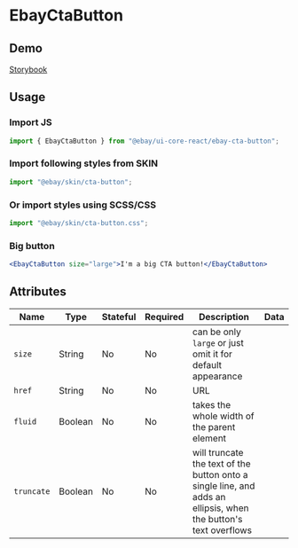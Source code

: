 # EbayCtaButton

## Demo

[Storybook](https://opensource.ebay.com/ebayui-core-react/main/?path=/story/buttons-ebay-cta-button--default)

## Usage

### Import JS

```jsx harmony
import { EbayCtaButton } from "@ebay/ui-core-react/ebay-cta-button";
```

### Import following styles from SKIN

```jsx harmony
import "@ebay/skin/cta-button";
```

### Or import styles using SCSS/CSS

```jsx harmony
import "@ebay/skin/cta-button.css";
```

### Big button

```jsx harmony
<EbayCtaButton size="large">I'm a big CTA button!</EbayCtaButton>
```

## Attributes

| Name       | Type    | Stateful | Required | Description                                                                                                     | Data |
| ---------- | ------- | -------- | -------- | --------------------------------------------------------------------------------------------------------------- | ---- |
| `size`     | String  | No       | No       | can be only `large` or just omit it for default appearance                                                      |
| `href`     | String  | No       | No       | URL                                                                                                             |
| `fluid`    | Boolean | No       | No       | takes the whole width of the parent element                                                                     |
| `truncate` | Boolean | No       | No       | will truncate the text of the button onto a single line, and adds an ellipsis, when the button's text overflows |
